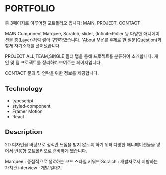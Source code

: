 # PORTFOLIO

총 3페이지로 이루어진 포트폴리오 입니다: MAIN, PROJECT, CONTACT

MAIN Component
Marquee, Scratch, slider, (Infinite)Roller 등 다양한 애니메이션을 층(Layer)처럼 쌓아 구현하였습니다.
'About Me'를 주제로 한 질문(Question)과 함게 자기소개를 풀어냈습니다.

PROJECT
ALL,TEAM,SINGLE 필터 탭을 통해 프로젝트를 분류하여 소개합니다.
개인 및 팀 프로젝트를 정리하여 보여주는 페이지입니다.

CONTACT
문의 및 연락을 위한 정보를 제공합니다.

## Technology

- typescript
- styled-component
- Framer Motion
- React

## Description

2D 디자인을 바탕으로 정적인 느낌을 받지 않도록 하기 위해 다양한 애니메이션들을 넣어서 반응형 포트폴리오로 준비하게 됐습니다.

Marquee : 중점적으로 생각하는 코드 스타일 키워드
Scratch : 개발자로서 지향하는 가치관
interview : 개발 일대기

